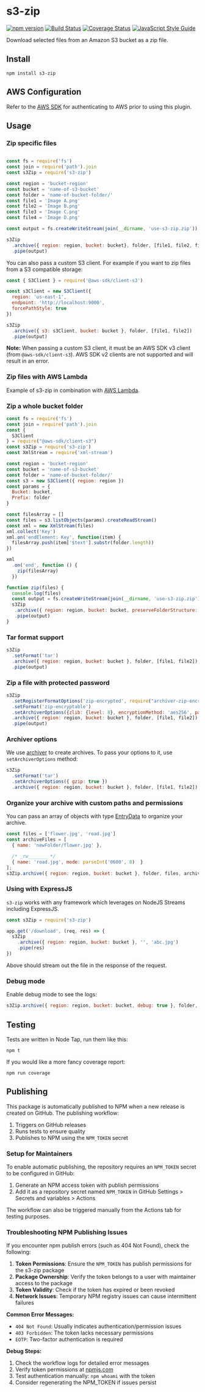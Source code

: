 # s3-zip

[![npm version][npm-badge]][npm-url]
[![Build Status][travis-badge]][travis-url]
[![Coverage Status][coveralls-badge]][coveralls-url]
[![JavaScript Style Guide](https://img.shields.io/badge/code%20style-standard-brightgreen.svg)](http://standardjs.com/)

Download selected files from an Amazon S3 bucket as a zip file.



## Install

```
npm install s3-zip
```


## AWS Configuration

Refer to the [AWS SDK][aws-sdk-url] for authenticating to AWS prior to using this plugin.



## Usage

### Zip specific files

```javascript

const fs = require('fs')
const join = require('path').join
const s3Zip = require('s3-zip')

const region = 'bucket-region'
const bucket = 'name-of-s3-bucket'
const folder = 'name-of-bucket-folder/'
const file1 = 'Image A.png'
const file2 = 'Image B.png'
const file3 = 'Image C.png'
const file4 = 'Image D.png'

const output = fs.createWriteStream(join(__dirname, 'use-s3-zip.zip'))

s3Zip
  .archive({ region: region, bucket: bucket}, folder, [file1, file2, file3, file4])
  .pipe(output)

```

You can also pass a custom S3 client. For example if you want to zip files from a S3 compatible storage:

```javascript
const { S3Client } = require('@aws-sdk/client-s3')

const s3Client = new S3Client({
  region: 'us-east-1',
  endpoint: 'http://localhost:9000',
  forcePathStyle: true
})

s3Zip
  .archive({ s3: s3Client, bucket: bucket }, folder, [file1, file2])
  .pipe(output)
```

**Note:** When passing a custom S3 client, it must be an AWS SDK v3 client (from `@aws-sdk/client-s3`). AWS SDK v2 clients are not supported and will result in an error.

### Zip files with AWS Lambda

Example of s3-zip in combination with [AWS Lambda](aws_lambda.md).


### Zip a whole bucket folder

```javascript
const fs = require('fs')
const join = require('path').join
const {
  S3Client
} = require("@aws-sdk/client-s3")
const s3Zip = require('s3-zip')
const XmlStream = require('xml-stream')

const region = 'bucket-region'
const bucket = 'name-of-s3-bucket'
const folder = 'name-of-bucket-folder/'
const s3 = new S3Client({ region: region })
const params = {
  Bucket: bucket,
  Prefix: folder
}

const filesArray = []
const files = s3.listObjects(params).createReadStream()
const xml = new XmlStream(files)
xml.collect('Key')
xml.on('endElement: Key', function(item) {
  filesArray.push(item['$text'].substr(folder.length))
})

xml
  .on('end', function () {
    zip(filesArray)
  })

function zip(files) {
  console.log(files)
  const output = fs.createWriteStream(join(__dirname, 'use-s3-zip.zip'))
  s3Zip
   .archive({ region: region, bucket: bucket, preserveFolderStructure: true }, folder, files)
   .pipe(output)
}
```

### Tar format support

```javascript
s3Zip
  .setFormat('tar')
  .archive({ region: region, bucket: bucket }, folder, [file1, file2])
  .pipe(output)
```

### Zip a file with protected password

```javascript
s3Zip
  .setRegisterFormatOptions('zip-encrypted', require("archiver-zip-encrypted"))
  .setFormat('zip-encryptable')
  .setArchiverOptions({zlib: {level: 8}, encryptionMethod: 'aes256', password: '123'})
  .archive({ region: region, bucket: bucket }, folder, [file1, file2])
  .pipe(output)
```

### Archiver options

We use [archiver][archiver-url] to create archives. To pass your options to it, use `setArchiverOptions` method:

```javascript
s3Zip
  .setFormat('tar')
  .setArchiverOptions({ gzip: true })
  .archive({ region: region, bucket: bucket }, folder, [file1, file2])
```

### Organize your archive with custom paths and permissions

You can pass an array of objects with type [EntryData][entrydata-url] to organize your archive.

```javascript
const files = ['flower.jpg', 'road.jpg']
const archiveFiles = [
  { name: 'newFolder/flower.jpg' },

  /* _rw_______ */
  { name: 'road.jpg', mode: parseInt('0600', 8)  }
];
s3Zip.archive({ region: region, bucket: bucket }, folder, files, archiveFiles)
```

### Using with ExpressJS

`s3-zip` works with any framework which leverages on NodeJS Streams including ExpressJS.

```javascript
const s3Zip = require('s3-zip')

app.get('/download', (req, res) => {
  s3Zip
    .archive({ region: region, bucket: bucket }, '', 'abc.jpg')
    .pipe(res)
})
```
Above should stream out the file in the response of the request.

### Debug mode

Enable debug mode to see the logs:

```javascript
s3Zip.archive({ region: region, bucket: bucket, debug: true }, folder, files)
```

## Testing

Tests are written in Node Tap, run them like this:

```
npm t
```

If you would like a more fancy coverage report:

```
npm run coverage
```

## Publishing

This package is automatically published to NPM when a new release is created on GitHub. The publishing workflow:

1. Triggers on GitHub releases
2. Runs tests to ensure quality
3. Publishes to NPM using the `NPM_TOKEN` secret

### Setup for Maintainers

To enable automatic publishing, the repository requires an `NPM_TOKEN` secret to be configured in GitHub:

1. Generate an NPM access token with publish permissions
2. Add it as a repository secret named `NPM_TOKEN` in GitHub Settings > Secrets and variables > Actions

The workflow can also be triggered manually from the Actions tab for testing purposes.

### Troubleshooting NPM Publishing Issues

If you encounter npm publish errors (such as 404 Not Found), check the following:

1. **Token Permissions**: Ensure the `NPM_TOKEN` has publish permissions for the s3-zip package
2. **Package Ownership**: Verify the token belongs to a user with maintainer access to the package
3. **Token Validity**: Check if the token has expired or been revoked
4. **Network Issues**: Temporary NPM registry issues can cause intermittent failures

**Common Error Messages:**
- `404 Not Found`: Usually indicates authentication/permission issues
- `403 Forbidden`: The token lacks necessary permissions
- `EOTP`: Two-factor authentication is required

**Debug Steps:**
1. Check the workflow logs for detailed error messages
2. Verify token permissions at [npmjs.com](https://www.npmjs.com/settings/tokens)
3. Test authentication manually: `npm whoami` with the token
4. Consider regenerating the NPM_TOKEN if issues persist




[aws-sdk-url]: https://docs.aws.amazon.com/sdk-for-javascript/v3/developer-guide/configuring-the-jssdk.html
[npm-badge]: https://badge.fury.io/js/s3-zip.svg
[npm-url]: https://badge.fury.io/js/s3-zip
[travis-badge]: https://travis-ci.org/orangewise/s3-zip.svg?branch=master
[travis-url]: https://travis-ci.org/orangewise/s3-zip
[coveralls-badge]: https://coveralls.io/repos/github/orangewise/s3-zip/badge.svg?branch=master
[coveralls-url]: https://coveralls.io/github/orangewise/s3-zip?branch=master
[archiver-url]: https://www.npmjs.com/package/archiver
[entrydata-url]: https://archiverjs.com/docs/global.html#EntryData
